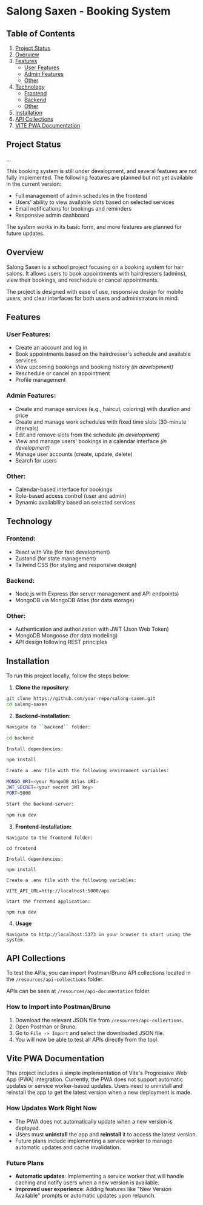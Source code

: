 # **Salong Saxen - Booking System**

## Table of Contents
1. [Project Status](#project-status)
2. [Overview](#overview)
3. [Features](#features)
    - [User Features](#user-features)
    - [Admin Features](#admin-features)
    - [Other](#other)
4. [Technology](#technology)
    - [Frontend](#frontend)
    - [Backend](#backend)
    - [Other](#other-1)
5. [Installation](#installation)
6. [API Collections](#api-collections)
7. [VITE PWA Documentation](#vite-pwa-documentation)

## **Project Status**
...


This booking system is still under development, and several features are not fully implemented. The following features are planned but not yet available in the current version:

- Full management of admin schedules in the frontend
- Users' ability to view available slots based on selected services
- Email notifications for bookings and reminders
- Responsive admin dashboard

The system works in its basic form, and more features are planned for future updates.

## **Overview**

Salong Saxen is a school project focusing on a booking system for hair salons. It allows users to book appointments with hairdressers (admins), view their bookings, and reschedule or cancel appointments.

The project is designed with ease of use, responsive design for mobile users, and clear interfaces for both users and administrators in mind.

## **Features**

### **User Features**:

- Create an account and log in
- Book appointments based on the hairdresser's schedule and available services
- View upcoming bookings and booking history _(in development)_
- Reschedule or cancel an appointment
- Profile management

### **Admin Features**:

- Create and manage services (e.g., haircut, coloring) with duration and price
- Create and manage work schedules with fixed time slots (30-minute intervals)
- Edit and remove slots from the schedule _(in development)_
- View and manage users' bookings in a calendar interface _(in development)_
- Manage user accounts (create, update, delete)
- Search for users

### **Other**:

- Calendar-based interface for bookings
- Role-based access control (user and admin)
- Dynamic availability based on selected services

## **Technology**

### **Frontend**:

- React with Vite (for fast development)
- Zustand (for state management)
- Tailwind CSS (for styling and responsive design)

### **Backend**:

- Node.js with Express (for server management and API endpoints)
- MongoDB via MongoDB Atlas (for data storage)

### **Other**:

- Authentication and authorization with JWT (Json Web Token)
- MongoDB Mongoose (for data modeling)
- API design following REST principles

## **Installation**

To run this project locally, follow the steps below:

1. **Clone the repository**:

```bash
git clone https://github.com/your-repo/salong-saxen.git
cd salong-saxen

```

2. **Backend-installation:**

```bash
Navigate to ``backend`` folder:

cd backend

Install dependencies:

npm install

Create a .env file with the following environment variables:

MONGO_URI=<your MongoDB Atlas URI>
JWT_SECRET=<your secret JWT key>
PORT=5000

Start the backend-server:

npm run dev
```

3. **Frontend-installation:**
```
Navigate to the frontend folder:

cd frontend

Install dependencies:

npm install

Create a .env file with the following variables:

VITE_API_URL=http://localhost:5000/api

Start the frontend application:

npm run dev
```
4. **Usage**
```
Navigate to http://localhost:5173 in your browser to start using the system.
```
## API Collections

To test the APIs, you can import Postman/Bruno API collections located in the `/resources/api-collections` folder.

APIs can be seen at `/resources/api-documentation` folder.

### How to Import into Postman/Bruno
1. Download the relevant JSON file from `/resources/api-collections`.
2. Open Postman or Bruno.
3. Go to `File -> Import` and select the downloaded JSON file.
4. You will now be able to test all APIs directly from the tool.

## **Vite PWA Documentation**

This project includes a simple implementation of Vite's Progressive Web App (PWA) integration. Currently, the PWA does not support automatic updates or service worker-based updates. Users need to uninstall and reinstall the app to get the latest version when a new deployment is made.

### How Updates Work Right Now

- The PWA does not automatically update when a new version is deployed.
- Users must **uninstall** the app and **reinstall** it to access the latest version.
- Future plans include implementing a service worker to manage automatic updates and cache invalidation.

### Future Plans

- **Automatic updates**: Implementing a service worker that will handle caching and notify users when a new version is available.
- **Improved user experience**: Adding features like "New Version Available" prompts or automatic updates upon relaunch.




